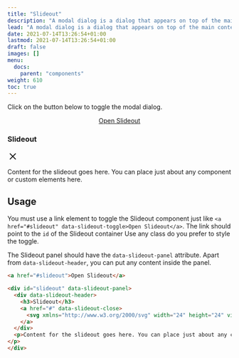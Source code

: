 ```yaml
---
title: "Slideout"
description: "A modal dialog is a dialog that appears on top of the main content and moves the system into a special mode requiring user interaction"
lead: "A modal dialog is a dialog that appears on top of the main content and moves the system into a special mode requiring user interaction"
date: 2021-07-14T13:26:54+01:00
lastmod: 2021-07-14T13:26:54+01:00
draft: false
images: []
menu:
  docs:
    parent: "components"
weight: 610
toc: true
---
```


Click on the button below to toggle the modal dialog.

<link rel="stylesheet" href="/cssui.css">
<link rel="stylesheet" href="/slideout/slideout.css">

<div class="preview" style="text-align: center">
<a href="#slideout" class="btn btn-primary btn-lg px-4 mb-2">Open Slideout</a>
</div>

<div id="slideout" data-slideout-panel>
  <div data-slideout-header>
    <h3>Slideout</h3>
    <a href="#" data-slideout-close>
      <svg xmlns="http://www.w3.org/2000/svg" width="24" height="24" viewBox="0 0 24 24" fill="none" stroke="currentColor" stroke-width="2" stroke-linecap="round" stroke-linejoin="round" class="feather feather-x"><line x1="18" y1="6" x2="6" y2="18"></line><line x1="6" y1="6" x2="18" y2="18"></line></svg>
    </a>
  </div>
  <p>Content for the slideout goes here. You can place just about any component or custom elements here.
</p>
</div>

## Usage

You must use a link element to toggle the Slideout component just like `<a href="#slideout" data-slideout-toggle>Open Slideout</a>`. The link should point to the `id` of the Slideout container Use any class do you prefer to style the toggle.

The Slideout panel should have the `data-slideout-panel` attribute. Apart from `data-slideout-header`, you can put any content inside the panel.

```html
<a href="#slideout">Open Slideout</a>

<div id="slideout" data-slideout-panel>
  <div data-slideout-header>
    <h3>Slideout</h3>
    <a href="#" data-slideout-close>
      <svg xmlns="http://www.w3.org/2000/svg" width="24" height="24" viewBox="0 0 24 24" fill="none" stroke="currentColor" stroke-width="2" stroke-linecap="round" stroke-linejoin="round" class="feather feather-x"><line x1="18" y1="6" x2="6" y2="18"></line><line x1="6" y1="6" x2="18" y2="18"></line></svg>
    </a>
  </div>
  <p>Content for the slideout goes here. You can place just about any component or custom elements here.
</p>
</div>
```